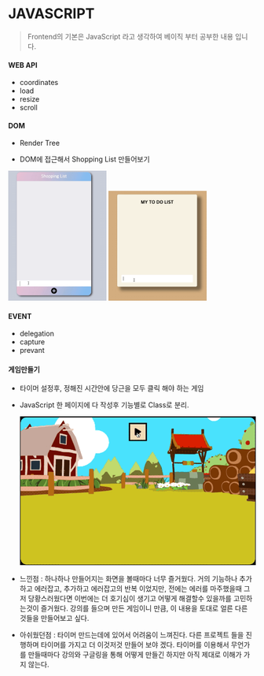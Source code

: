 # JAVASCRIPT

> Frontend의 기본은 JavaScript 라고 생각하여 베이직 부터 공부한 내용 입니다.

#### WEB API

- coordinates
- load
- resize
- scroll

#### DOM

- Render Tree

- DOM에 접근해서 Shopping List 만들어보기

<img src="demo/shopping list.gif" alt="drawing" width="200"/>
<img src="demo/todo list.gif" alt="drawing" width="200"/>

#### EVENT

- delegation
- capture
- prevant

#### 게임만들기

- 타이머 설정후, 정해진 시간안에 당근을 모두 클릭 해야 하는 게임 <br>
- JavaScript 한 페이지에 다 작성후 기능별로 Class로 분리.

  <img src="demo/CARROT_GAME.gif" alt="drawing" width="500"/>

- 느낀점 : 하나하나 만들어지는 화면을 볼때마다 너무 즐거웠다. 거의 기능하나 추가하고 에러잡고, 추가하고 에러잡고의 반복 이었지만, 전에는 에러를 마주했을때 그저 당황스러웠다면 이번에는 더 호기심이 생기고 어떻게 해결할수 있을까를 고민하는것이 즐거웠다.
  강의를 들으며 만든 게임이니 만큼, 이 내용을 토대로 얼른 다른 것들을 만들어보고 싶다.

- 아쉬웠던점 : 타이머 만드는데에 있어서 어려움이 느껴진다. 다른 프로젝트 들을 진행하며 타이머를 가지고 더 이것저것 만들어 보야 겠다. 타이머를 이용해서 무언가를 만들때마다 강의와 구글링을 통해 어떻게 만들긴 하지만 아직 제대로 이해가 가지 않는다.
